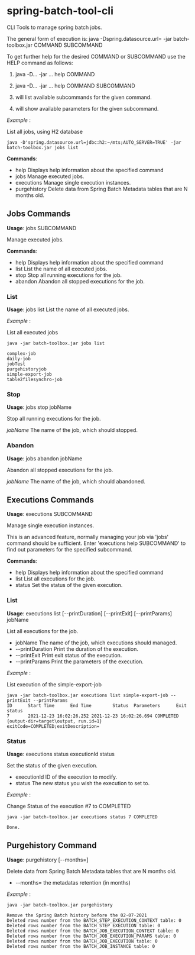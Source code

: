 # spring-batch-tool-cli

CLI Tools to manage spring batch jobs.


The general form of execution is:
java -Dspring.datasource.url= -jar batch-toolbox.jar COMMAND SUBCOMMAND

To get further help for the desired COMMAND or SUBCOMMAND use the HELP command
as follows:

1. java -D... -jar ... help COMMAND
2. java -D... -jar ... help COMMAND SUBCOMMAND

1. will list available subcommands for the given command.
2. will show available parameters for the given subcommand.

_Example_ :

List all jobs, using H2 database

```
java -D'spring.datasource.url=jdbc:h2:~/mts;AUTO_SERVER=TRUE' -jar batch-toolbox.jar jobs list
```

**Commands**:
-  help          Displays help information about the specified command
-  jobs          Manage executed jobs.
-  executions    Manage single execution instances.
-  purgehistory  Delete data from Spring Batch Metadata tables that are N months old.


## Jobs Commands

**Usage**:  jobs SUBCOMMAND

Manage executed jobs.

**Commands**:
-  help     Displays help information about the specified command
-  list     List the name of all executed jobs.
-  stop     Stop all running executions for the job.
-  abandon  Abandon all stopped executions for the job.

### List

**Usage**:  jobs list
List the name of all executed jobs.

_Example_ :

List all executed jobs

```
java -jar batch-toolbox.jar jobs list

complex-job
daily-job
jobTest
purgehistoryjob
simple-export-job
table2filesynchro-job
```

### Stop

**Usage**:  jobs stop jobName

Stop all running executions for the job.

   _jobName_   The name of the job, which should stopped.

### Abandon

**Usage**:  jobs abandon jobName

Abandon all stopped executions for the job.

   _jobName_   The name of the job, which should abandoned.


## Executions Commands

**Usage**:  executions SUBCOMMAND

Manage single execution instances.

This is an advanced feature, normally managing your job via 'jobs' command should be sufficient.
Enter 'executions help SUBCOMMAND' to find out parameters for the specified subcommand.

**Commands**:
-  help		Displays help information about the specified command
-  list		List all executions for the job.
-  status	Set the status of the given execution.


### List

**Usage**:  executions list [--printDuration] [--printExit] [--printParams] jobName

List all executions for the job.
-    jobName			The name of the job, which executions should managed.
-    --printDuration	Print the duration of the execution.
-    --printExit		Print exit status of the execution.
-    --printParams		Print the parameters of the execution.

_Example_ :

List execution of the simple-export-job

```
java -jar batch-toolbox.jar executions list simple-export-job --printExit --printParams
ID      Start Time      End Time        Status  Parameters      Exit status
7       2021-12-23 16:02:26.252 2021-12-23 16:02:26.694 COMPLETED       {output-dir=target\output, run.id=1}    exitCode=COMPLETED;exitDescription=
```

### Status

**Usage**:  executions status executionId status

Set the status of the given execution.
-    executionId	ID of the execution to modify.
-    status			The new status you wish the execution to set to.

_Example_ :

Change Status of the execution #7 to COMPLETED

```
java -jar batch-toolbox.jar executions status 7 COMPLETED

Done.
```

## Purgehistory Command

**Usage**:  purgehistory [--months=<historyRetentionMonth>]

Delete data from Spring Batch Metadata tables that are N months old.

-  --months=<historyRetentionMonth> the metadatas retention (in months)

_Example_ :

```
java -jar batch-toolbox.jar purgehistory

Remove the Spring Batch history before the 02-07-2021
Deleted rows number from the BATCH_STEP_EXECUTION_CONTEXT table: 0
Deleted rows number from the BATCH_STEP_EXECUTION table: 0
Deleted rows number from the BATCH_JOB_EXECUTION_CONTEXT table: 0
Deleted rows number from the BATCH_JOB_EXECUTION_PARAMS table: 0
Deleted rows number from the BATCH_JOB_EXECUTION table: 0
Deleted rows number from the BATCH_JOB_INSTANCE table: 0
```